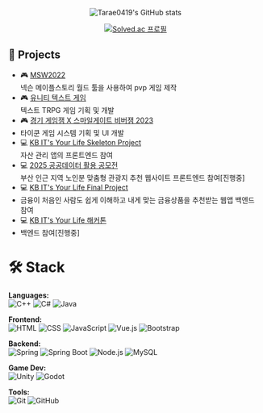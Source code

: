 <div align="center">
  
![Tarae0419's GitHub stats](https://github-readme-stats.vercel.app/api?username=Tarae0419&show_icons=true&theme=radical)

[![Solved.ac
프로필](http://mazassumnida.wtf/api/v2/generate_badge?boj=tarae22)](https://solved.ac/tarae22)
</div>

## 🚀 Projects
- 🎮 [MSW2022](https://maplestoryworlds.nexon.com/ko/play/05025fe575804c14a173169153a48808/)  
  넥슨 메이플스토리 월드 툴을 사용하여 pvp 게임 제작
- 🎮 [유니티 텍스트 게임](https://github.com/Tarae0419/TextGame)  
  텍스트 TRPG 게임 기획 및 개발
- 🎮 [경기 게임잼 X 스마일게이트 비버잼 2023](https://github.com/rlatkddn212/NewClear)
- 타이쿤 게임 시스템 기획 및 UI 개발 
- 💻 [KB IT's Your Life Skeleton Project](https://github.com/dlgkrwns213/moneyLover)  
  자산 관리 앱의 프론트엔드 참여
- 💻 [2025 공공데이터 활용 공모전](https://github.com/senior-way/Senior-Way-FE)  
  부산 인근 지역 노인분 맞춤형 관광지 추천 웹사이트 프론트엔드 참여[진행중]
- 💻 [KB IT's Your Life Final Project](https://github.com/FinPickTeam/FinPickTeam_BE)
- 금융이 처음인 사람도 쉽게 이해하고 내게 맞는 금융상품을 추천받는 웹앱 백엔드 참여
- 💻 [KB IT's Your Life 해커톤](https://github.com/Switch-OnOff/onoff-be)
- 백엔드 참여[진행중]

# 🛠 Stack  
**Languages:**  
![C++](https://img.shields.io/badge/C++-00599C?style=flat&logo=c%2b%2b&logoColor=white)  ![C#](https://img.shields.io/badge/C%23-239120?style=flat&logo=c-sharp&logoColor=white)  ![Java](https://img.shields.io/badge/Java-007396?style=flat&logo=java&logoColor=white)  

**Frontend:**  
![HTML](https://img.shields.io/badge/HTML5-E34F26?style=flat&logo=html5&logoColor=white)  ![CSS](https://img.shields.io/badge/CSS3-1572B6?style=flat&logo=css3&logoColor=white)  ![JavaScript](https://img.shields.io/badge/JavaScript-F7DF1E?style=flat&logo=javascript&logoColor=black)  ![Vue.js](https://img.shields.io/badge/Vue.js-4FC08D?style=flat&logo=vue.js&logoColor=white)  ![Bootstrap](https://img.shields.io/badge/Bootstrap-7952B3?style=flat&logo=bootstrap&logoColor=white)  

**Backend:**  
![Spring](https://img.shields.io/badge/Spring-6DB33F?style=flat&logo=spring&logoColor=white)
![Spring Boot](https://img.shields.io/badge/Spring%20Boot-6DB33F?style=flat&logo=springboot&logoColor=white)
![Node.js](https://img.shields.io/badge/Node.js-339933?style=flat&logo=node.js&logoColor=white) ![MySQL](https://img.shields.io/badge/MySQL-4479A1?style=flat&logo=mysql&logoColor=white)  

**Game Dev:**  
![Unity](https://img.shields.io/badge/Unity-000000?style=flat&logo=unity&logoColor=white)  ![Godot](https://img.shields.io/badge/Godot-478CBF?style=flat&logo=godot-engine&logoColor=white)  

**Tools:**  
![Git](https://img.shields.io/badge/Git-F05032?style=flat&logo=git&logoColor=white)  ![GitHub](https://img.shields.io/badge/GitHub-181717?style=flat&logo=github&logoColor=white)
